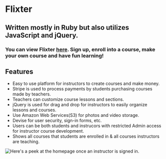 # Flixter

## Written mostly in Ruby but also utilizes JavaScript and jQuery.

### You can view Flixter [here](https://flixter-satinder-jamal.herokuapp.com/). Sign up, enroll into a course, make your own course and have fun learning!

## Features
* Easy to use platform for instructors to create courses and make money.
* Stripe is used to process payments by students purchasing courses made by teachers.
* Teachers can customize course lessons and sections.
* jQuery is used for drag and drop for instructors to easily organize lessons and courses.
* Use Amazon Web Services(S3) for photos and video storage.
* Devise for user security, sign-in forms, etc.
* Users can be both students and instrucors with restricted Admin access for instructor course development.
* Shows all courses that students are enrolled in & all courses instructors are teaching.


![Here's a peek at the homepage once an instructor is signed in.](https://raw.github.com/skjamal/flixter/master/FlixterScreenShot.png)
